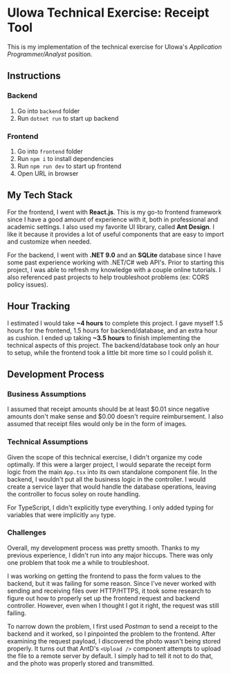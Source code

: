 # UIowa Technical Exercise: Receipt Tool
This is my implementation of the technical exercise for UIowa's
*Application Programmer/Analyst* position.

## Instructions
### Backend
1. Go into `backend` folder
2. Run `dotnet run` to start up backend

### Frontend
1. Go into `frontend` folder
2. Run `npm i` to install dependencies
2. Run `npm run dev` to start up frontend
3. Open URL in browser

## My Tech Stack
For the frontend, I went with **React.js**. This is my go-to frontend framework
since I have a good amount of experience with it, both in professional and academic
settings. I also used my favorite UI library, called **Ant Design**.
I like it because it provides a lot of useful components that are easy to import
and customize when needed.

For the backend, I went with **.NET 9.0** and an **SQLite** database since
I have some past experience working with .NET/C# web API's. Prior to starting this
project, I was able to refresh my knowledge with a couple online tutorials. I
also referenced past projects to help troubleshoot problems (ex: CORS policy issues).

## Hour Tracking
I estimated I would take **~4 hours** to complete this project. I gave myself 1.5
hours for the frontend, 1.5 hours for backend/database, and an extra hour as cushion.
I ended up taking **~3.5 hours** to finish implementing the technical aspects of
this project. The backend/database took only an hour to setup, while the frontend
took a little bit more time so I could polish it.

## Development Process
### Business Assumptions
I assumed that receipt amounts should be at least $0.01 since negative amounts
don't make sense and $0.00 doesn't require reimbursement. I also assumed that
receipt files would only be in the form of images.

### Technical Assumptions
Given the scope of this technical exercise, I didn't organize my code optimally. If
this were a larger project, I would separate the receipt form logic from the main
`App.tsx` into its own standalone component file. In the backend, I wouldn't
put all the business logic in the controller. I would create a service layer that
would handle the database operations, leaving the controller to focus soley on 
route handling.

For TypeScript, I didn't explicitly type everything. I only added typing for
variables that were implicitly `any` type.

### Challenges
Overall, my development process was pretty smooth. Thanks to my previous experience,
I didn't run into any major hiccups. There was only one problem that took me a while
to troubleshoot.

I was working on getting the frontend to pass the form values to
the backend, but it was failing for some reason. Since I've never worked with sending
and receiving files over HTTP/HTTPS, it took some research to figure out how to 
properly set up the frontend request and backend controller. However, even when I thought
I got it right, the request was still failing.

To narrow down the problem, I first used *Postman* to send a receipt to the backend and it worked,
so I pinpointed the problem to the frontend. After examining the request payload,
I discovered the photo wasn't being stored properly. It turns out that AntD's
`<Upload />` component attempts to upload the file to a remote server by default.
I simply had to tell it not to do that, and the photo was properly stored and transmitted.

